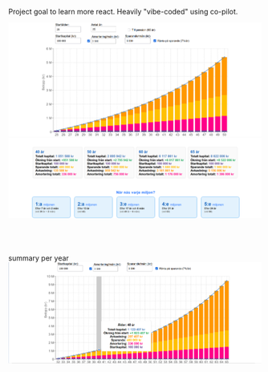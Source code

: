 Project goal to learn more react. Heavily "vibe-coded" using co-pilot.

![WealthPlanner 1](wealthplanner1.PNG)
![WealthPlanner 4](wealthplanner4.PNG)
<br>
<br>
<br>
<br>
<br>
summary per year
![WealthPlanner 3](wealthplanner3.PNG)
